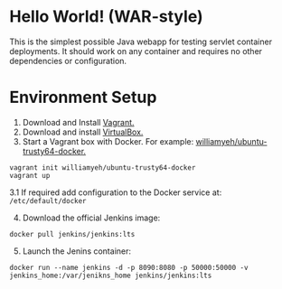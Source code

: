 Hello World! (WAR-style)
===============

This is the simplest possible Java webapp for testing servlet container deployments.  It should work on any container and requires no other dependencies or configuration.

Environment Setup
===============
1. Download and Install [Vagrant.](https://www.vagrantup.com/downloads.html)
2. Download and install [VirtualBox.](https://www.virtualbox.org/wiki/Downloads)
3. Start a Vagrant box with Docker. For example: [williamyeh/ubuntu-trusty64-docker.](https://app.vagrantup.com/williamyeh/boxes/ubuntu-trusty64-docker)
```
vagrant init williamyeh/ubuntu-trusty64-docker
vagrant up
```
  3.1 If required add configuration to the Docker service at: ```/etc/default/docker```


4. Download the official Jenkins image:
```
docker pull jenkins/jenkins:lts
```
5. Launch the Jenins container:
```
docker run --name jenkins -d -p 8090:8080 -p 50000:50000 -v jenkins_home:/var/jenikns_home jenkins/jenkins:lts
```

